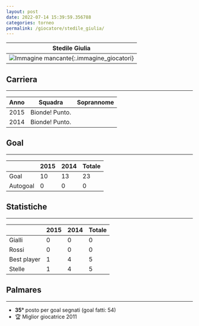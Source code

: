 ```yaml
---
layout: post
date: 2022-07-14 15:39:59.356788
categories: torneo
permalink: /giocatore/stedile_giulia/
---
```

<link rel='stylesheets' href='./../assets/giocatori.css'>

| Stedile Giulia |
|:-----:|
| ![Immagine mancante]('./../../assets/giocatori/stedile_giulia.png){:.immagine_giocatori} |


## Carriera
----

|Anno|Squadra|Soprannome|
|:---:|---|---|
|2015|Bionde! Punto.||
|2014|Bionde! Punto.||


## Goal
----

| |2015|2014| Totale |
|---|---|---|---|
|Goal|10|13|23|
|Autogoal|0|0|0|


## Statistiche
----

| |2015|2014| Totale |
|---|---|---|---|
|Gialli|0|0|0|
|Rossi|0|0|0|
|Best player|1|4|5|
|Stelle|1|4|5|


## Palmares
----

- **35°** posto per goal segnati (goal fatti: 54)
- 🏆 Miglior giocatrice 2011
